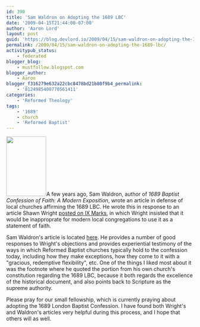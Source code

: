 ```yaml
---
id: 390
title: 'Sam Waldron on Adopting the 1689 LBC'
date: '2009-04-15T21:44:00-07:00'
author: 'Aaron Lord'
layout: post
guid: 'https://blog.devlord.io/2009/04/15/sam-waldron-on-adopting-the-1689-lbc/'
permalink: /2009/04/15/sam-waldron-on-adopting-the-1689-lbc/
activitypub_status:
    - federated
blogger_blog:
    - mustfollow.blogspot.com
blogger_author:
    - Aaron
blogger_f316279e632a22cbc8478bd21b80f9b4_permalink:
    - '8124985400770561411'
categories:
    - 'Reformed Theology'
tags:
    - '1689'
    - church
    - 'Reformed Baptist'
---
```


<a href="http://www.amazon.com/gp/product/085234340X?ie=UTF8&amp;tag=lbmusic&amp;linkCode=as2&amp;camp=1789&amp;creative=390957&amp;creativeASIN=085234340X"><img class="alignleft" style="border-color:initial;border-style:initial;border-width:0;" src="http://4.bp.blogspot.com/_OZWxOfjIgdA/SeZVtztEvVI/AAAAAAAAGP4/tlIdeBJjqfs/s400/41qiLI0t-iL._SL160_.jpg" alt="" width="107" height="160" border="0" /></a><img src="http://www.assoc-amazon.com/e/ir?t=lbmusic&amp;l=as2&amp;o=1&amp;a=085234340X" alt="" width="1" height="1" border="0" />A few years ago, Sam Waldron, author of <span class="Apple-style-span" style="font-style:italic;">1689 Baptist Confession of Faith: A Modern Exposition</span>, wrote an article in defense of local churches affirming the 1689 LBC. He wrote this in response to an article Shawn Wright <a href="http://www.9marks.org/CC/article/0,,PTID314526_CHID775990_CIID1989844,00.html">posted on IX Marks</a>, in which Wright insisted that it would be inapproprate for modern local congregations to use it as a statement of faith.

Sam Waldron's article is located <a href="http://www.founders.org/journal/fj61/article3.html">here</a>. He provides a number of good responses to Wright's objections and provides experiential testimony of the ways in which Reformed Baptist churches typically hold to the confession today, including how they make exceptions, how they come to it with a "gracious, redemptive flexibility", etc. One of the things I liked most about it was the footnote where he quoted the portion from his own church's constitution regarding the 1689 LBC, because it both regards the excellence of the historical document, and also points back to Scripture as the supreme authority.

Please pray for our small fellowship, which is currently praying about adopting the 1689 London Baptist Confession. I have found both Wright's and Waldron's articles very helpful during this process, and I hope that others will as well.